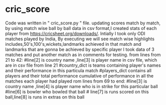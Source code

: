 # cric_score
Code was written in " cric_score.py " file.
updating scores match by match,
by using match wise ball by ball data in csv format,I created stats of each player from https://cricsheet.org/downloads/.
Intially I took only ODI matches played by India,
By executing we will see match wise highlights includes,50's,100's,wickets,landmarks achieved in that match and landmarks that are gonna be achieved by specific player
I took data of 3 matches and put another match as in comments for testing.
from lines from 21 to 42:
    #line[2] is country name ,line[3] is player name in csv file, which are in csv file from line 21
    #country_dict is teams containing player's names and their performance in this particula match
    #players_dict contains all players and their total performance cumulative of performance in all the matches each player had played
rom lines from 69 to end:
    #line[3] is country name ,line[4] is player name who is in strike for this particular ball
    #line[6] is bowler who  bowled that ball
    # line[7] is runs scored on this ball,line[8] is runs in extras on this ball